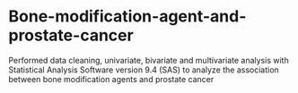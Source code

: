 # Bone-modification-agent-and-prostate-cancer
Performed data cleaning, univariate, bivariate and multivariate analysis with Statistical Analysis Software version 9.4 (SAS) 
to analyze the association between bone modification agents and prostate cancer
